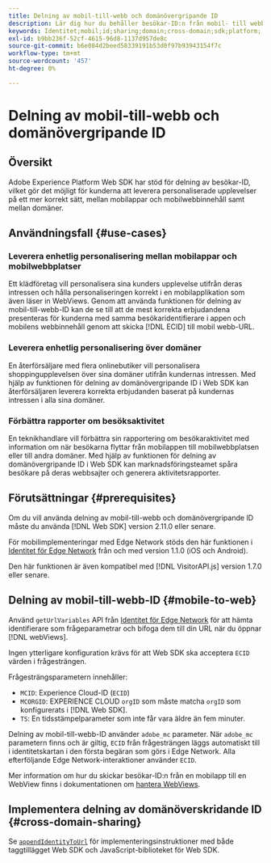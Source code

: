 ```yaml
---
title: Delning av mobil-till-webb och domänövergripande ID
description: Lär dig hur du behåller besökar-ID:n från mobil- till webbegenskaper och mellan domäner
keywords: Identitet;mobil;id;sharing;domain;cross-domain;sdk;platform;
exl-id: b9bb236f-52cf-4615-96d8-1137d957de8c
source-git-commit: b6e084d2beed58339191b53d0f97b93943154f7c
workflow-type: tm+mt
source-wordcount: '457'
ht-degree: 0%

---
```


# Delning av mobil-till-webb och domänövergripande ID

## Översikt

Adobe Experience Platform Web SDK har stöd för delning av besökar-ID, vilket gör det möjligt för kunderna att leverera personaliserade upplevelser på ett mer korrekt sätt, mellan mobilappar och mobilwebbinnehåll samt mellan domäner.

## Användningsfall {#use-cases}

### Leverera enhetlig personalisering mellan mobilappar och mobilwebbplatser

Ett klädföretag vill personalisera sina kunders upplevelse utifrån deras intressen och hålla personaliseringen korrekt i en mobilapplikation som även läser in WebViews. Genom att använda funktionen för delning av mobil-till-webb-ID kan de se till att de mest korrekta erbjudandena presenteras för kunderna med samma besökaridentifierare i appen och mobilens webbinnehåll genom att skicka [!DNL ECID] till mobil webb-URL.

### Leverera enhetlig personalisering över domäner

En återförsäljare med flera onlinebutiker vill personalisera shoppingupplevelsen över sina domäner utifrån kundernas intressen. Med hjälp av funktionen för delning av domänövergripande ID i Web SDK kan återförsäljaren leverera korrekta erbjudanden baserat på kundernas intressen i alla sina domäner.

### Förbättra rapporter om besöksaktivitet

En teknikhandlare vill förbättra sin rapportering om besökaraktivitet med information om när besökarna flyttar från mobilappen till mobilwebbplatsen eller till andra domäner. Med hjälp av funktionen för delning av domänövergripande ID i Web SDK kan marknadsföringsteamet spåra besökare på deras webbsajter och generera aktivitetsrapporter.

## Förutsättningar {#prerequisites}

Om du vill använda delning av mobil-till-webb och domänövergripande ID måste du använda [!DNL Web SDK] version 2.11.0 eller senare.

För mobilimplementeringar med Edge Network stöds den här funktionen i [Identitet för Edge Network](https://developer.adobe.com/client-sdks/documentation/identity-for-edge-network/) från och med version 1.1.0 (iOS och Android).

Den här funktionen är även kompatibel med [!DNL VisitorAPI.js] version 1.7.0 eller senare.

## Delning av mobil-till-webb-ID {#mobile-to-web}

Använd `getUrlVariables` API från [Identitet för Edge Network](https://developer.adobe.com/client-sdks/documentation/identity-for-edge-network/api-reference/#geturlvariables) för att hämta identifierare som frågeparametrar och bifoga dem till din URL när du öppnar [!DNL webViews].

Ingen ytterligare konfiguration krävs för att Web SDK ska acceptera `ECID` värden i frågesträngen.

Frågesträngsparametern innehåller:

* `MCID`: Experience Cloud-ID (`ECID`)
* `MCORGID`: EXPERIENCE CLOUD `orgID` som måste matcha `orgID` som konfigurerats i [!DNL Web SDK].
* `TS`: En tidsstämpelparameter som inte får vara äldre än fem minuter.


Delning av mobil-till-webb-ID använder `adobe_mc` parameter. När `adobe_mc` parametern finns och är giltig, `ECID` från frågesträngen läggs automatiskt till i identitetskartan i den första begäran som görs i Edge Network. Alla efterföljande Edge Network-interaktioner använder `ECID`.

Mer information om hur du skickar besökar-ID:n från en mobilapp till en WebView finns i dokumentationen om [hantera WebViews](https://experienceleague.adobe.com/docs/platform-learn/implement-mobile-sdk/app-implementation/web-views.html#implementation).

## Implementera delning av domänöverskridande ID {#cross-domain-sharing}

Se [`appendIdentityToUrl`](../commands/appendidentitytourl.md) för implementeringsinstruktioner med både taggtillägget Web SDK och JavaScript-biblioteket för Web SDK.
